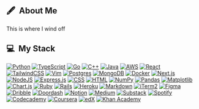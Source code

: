 <h2> 🖋️ &nbsp;About Me</h2>
This is where I wind off

<h2> 💻 &nbsp;My Stack</h2>

[![Python](https://img.shields.io/badge/Python-3776AB?logo=python&logoColor=fff)](#)
[![TypeScript](https://img.shields.io/badge/TypeScript-3178C6?logo=typescript&logoColor=fff)](#)
[![Go](https://img.shields.io/badge/Go-%2300ADD8.svg?&logo=go&logoColor=white)](#)
[![C++](https://img.shields.io/badge/C++-%2300599C.svg?logo=c%2B%2B&logoColor=white)](#)
[![Java](https://img.shields.io/badge/Java-%23ED8B00.svg?logo=openjdk&logoColor=white)](#)
[![AWS](https://img.shields.io/badge/AWS-%23FF9900.svg?logo=amazon-web-services&logoColor=white)](#)
[![React](https://img.shields.io/badge/React-%2320232a.svg?logo=react&logoColor=%2361DAFB)](#)
[![TailwindCSS](https://img.shields.io/badge/Tailwind%20CSS-%2338B2AC.svg?logo=tailwind-css&logoColor=white)](#)
[![Vim](https://img.shields.io/badge/Vim-%2311AB00.svg?logo=vim&logoColor=white)](#)
[![Postgres](https://img.shields.io/badge/Postgres-%23316192.svg?logo=postgresql&logoColor=white)](#)
[![MongoDB](https://img.shields.io/badge/MongoDB-%234ea94b.svg?logo=mongodb&logoColor=white)](#)
[![Docker](https://img.shields.io/badge/Docker-2496ED?logo=docker&logoColor=fff)](#)
[![Next.js](https://img.shields.io/badge/Next.js-black?logo=next.js&logoColor=white)](#)
[![NodeJS](https://img.shields.io/badge/Node.js-6DA55F?logo=node.js&logoColor=white)](#)
[![Express.js](https://img.shields.io/badge/Express.js-%23404d59.svg?logo=express&logoColor=%2361DAFB)](#)
[![CSS](https://img.shields.io/badge/CSS-1572B6?logo=css3&logoColor=fff)](#)
[![HTML](https://img.shields.io/badge/HTML-%23E34F26.svg?logo=html5&logoColor=white)](#)
[![NumPy](https://img.shields.io/badge/NumPy-4DABCF?logo=numpy&logoColor=fff)](#)
[![Pandas](https://img.shields.io/badge/Pandas-150458?logo=pandas&logoColor=fff)](#)
[![Matplotlib](https://custom-icon-badges.demolab.com/badge/Matplotlib-71D291?logo=matplotlib&logoColor=fff)](#)
[![Chart.js](https://img.shields.io/badge/Chart.js-FF6384?logo=chartdotjs&logoColor=fff)](#)
[![Ruby](https://img.shields.io/badge/Ruby-%23CC342D.svg?&logo=ruby&logoColor=white)](#)
[![Rails](https://img.shields.io/badge/Rails-%23CC0000.svg?logo=ruby-on-rails&logoColor=white)](#)
[![Heroku](https://img.shields.io/badge/Heroku-430098?logo=heroku&logoColor=fffe)](#)
[![Markdown](https://img.shields.io/badge/Markdown-%23000000.svg?logo=markdown&logoColor=white)](#)
[![iTerm2](https://img.shields.io/badge/iTerm2-000000?logo=iterm2&logoColor=fff)](#)
[![Figma](https://img.shields.io/badge/Figma-F24E1E?logo=figma&logoColor=white)](#)
[![Dribble](https://img.shields.io/badge/Dribbble-EA4C89?logo=dribbble&logoColor=white)](#)
[![Doordash](https://img.shields.io/badge/DoorDash-FF3008?logo=DoorDash&logoColor=white)](#)
[![Notion](https://img.shields.io/badge/Notion-000?logo=notion&logoColor=fff)](#)
[![Medium](https://img.shields.io/badge/Medium-%23000000.svg?logo=medium&logoColor=white)](#)
[![Substack](https://img.shields.io/badge/Substack-FF6719?logo=substack&logoColor=fff)](#)
[![Spotify](https://img.shields.io/badge/Spotify-1ED760?logo=spotify&logoColor=white)](#)
[![Codecademy](https://img.shields.io/badge/Codecademy-%2321759B.svg?logo=codecademy&logoColor=white)](#)
[![Coursera](https://img.shields.io/badge/Coursera-0056D2?logo=coursera&logoColor=fff)](#)
[![edX](https://img.shields.io/badge/edX-02262B?logo=edx&logoColor=fff)](#)
[![Khan Academy](https://img.shields.io/badge/Khan%20Academy-14BF96?logo=khanacademy&logoColor=fff)](#)
